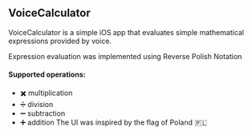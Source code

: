 ## VoiceCalculator  
VoiceCalculator is a simple iOS app that evaluates simple mathematical expressions provided by voice.

Expression evaluation was implemented using Reverse Polish Notation
#### Supported operations: 
- ✖️ multiplication 
- ➗ division 
- ➖ subtraction 
- ➕ addition 
The UI was inspired by the flag of Poland 🇵🇱
